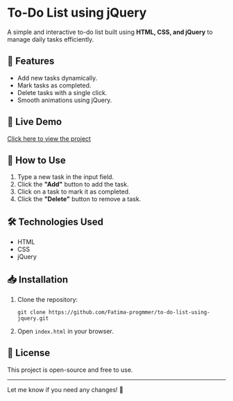 

# To-Do List using jQuery  

A simple and interactive to-do list built using **HTML, CSS, and jQuery** to manage daily tasks efficiently.  

## 🌟 Features  
- Add new tasks dynamically.  
- Mark tasks as completed.  
- Delete tasks with a single click.  
- Smooth animations using jQuery.  

## 🚀 Live Demo  
[Click here to view the project](https://fatima-progmmer.github.io/to-do-list-using-jquery/)  

## 📌 How to Use  
1. Type a new task in the input field.  
2. Click the **"Add"** button to add the task.  
3. Click on a task to mark it as completed.  
4. Click the **"Delete"** button to remove a task.  

## 🛠️ Technologies Used  
- HTML  
- CSS  
- jQuery  

## 📥 Installation  
1. Clone the repository:  
   ```
   git clone https://github.com/Fatima-progmmer/to-do-list-using-jquery.git
   ```
2. Open `index.html` in your browser.  

## 📜 License  
This project is open-source and free to use.  

---

Let me know if you need any changes! 🚀
